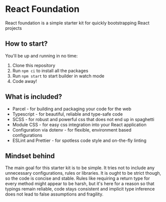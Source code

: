 # React Foundation

React foundation is a simple starter kit for quickly bootstrapping React projects

## How to start?

You'll be up and running in no time:
1. Clone this repository
1. Run `npm ci` to install all the packages
1. Run `npm start` to start builder in watch mode
1. Code away!

## What is included?

* Parcel - for building and packaging your code for the web
* Typescript - for beautiful, reliable and type-safe code
* SCSS - for robust and powerful css that does not end up in spaghetti
* Module CSS - for easy css integration into your React application
* Configuration via dotenv - for flexible, environment based configurations
* ESLint and Prettier - for spotless code style and on-the-fly linting

## Mindset behind

The main goal for this starter kit is to be simple.
It tries not to include any unnecessary configurations, rules or libraries.
It is ought to be strict though, so the code is concise and stable.
Rules like requiring a return type for every method might appear to be harsh,
but it's here for a reason so that typings remain reliable, code stays consistent
and implicit type inference does not lead to false assumptions and fragility.

